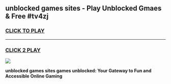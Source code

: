 
## unblocked games sites - Play Unblocked Gmaes & Free #tv4zj
<h3>
<a href="https://premium.freeplayer.one?title=unblocked_games_sites&ref=01M">CLICK TO PLAY</a></h3>
<hr>

<h3>
<a href="https://premium.freeplayer.one?title=unblocked_games_sites&ref=01M">CLICK 2 PLAY</a>
  
</h3>

<a href="https://premium.freeplayer.one?title=unblocked_games_sites&ref=01M"><img src="https://clearcache.store/games.png"></a>


**unblocked games sites games unblocked: Your Gateway to Fun and Accessible Online Gaming**
